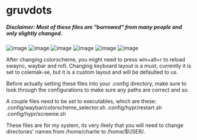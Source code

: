# gruvdots
##### Disclaimer: Most of these files are "borrowed" from many people and only slightly changed.

![image](https://github.com/user-attachments/assets/43b72623-1b75-4125-9a5f-7587010da07a)
![image](https://github.com/user-attachments/assets/4087ebec-ed48-4e2d-a38b-50087ed8e13d)
![image](https://github.com/user-attachments/assets/8f20e51d-25d8-4aac-9087-1db39b168dd8)
![image](https://github.com/user-attachments/assets/d48d65e3-d6ce-4db3-8bc1-099c2568a904)
![image](https://github.com/user-attachments/assets/96f79a31-919b-459a-ac86-ff59a569677b)
![image](https://github.com/user-attachments/assets/a821045a-19f4-48d4-ae9a-2d6c54226961)

After changing colorscheme, you might need to press win+alt+r to reload swaync, waybar and rofi.
Changing keyboard layout is a must, currently it is set to colemak-se, but it is a custom layout and will be defaulted to us.

Before actually setting these files into your .config directory, make sure to look through the configurations to make sure any paths are correct and so. 

A couple files need to be set to executables, which are these:
.config/waybar/colorscheme_selector.sh
.config/hypr/restart.sh
.config/hypr/screenie.sh

These files are for my system, its very likely that you will need to change directories' names from /home/charlie to /home/$USER/.

